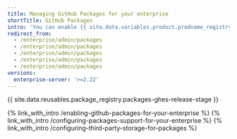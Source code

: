 ```yaml
---
title: Managing GitHub Packages for your enterprise
shortTitle: GitHub Packages
intro: 'You can enable {{ site.data.variables.product.prodname_registry }} for your enterprise and manage {{ site.data.variables.product.prodname_registry }} settings and allowed packaged types.'
redirect_from:
  - /enterprise/admin/packages
  - /enterprise/admin/packages
  - /enterprise/admin/packages
  - /enterprise/admin/packages
  - /enterprise/admin/packages
versions:
  enterprise-server: '>=2.22'
---
```


{{ site.data.reusables.package_registry.packages-ghes-release-stage }}

{% link_with_intro /enabling-github-packages-for-your-enterprise %}
{% link_with_intro /configuring-packages-support-for-your-enterprise %}
{% link_with_intro /configuring-third-party-storage-for-packages %}
